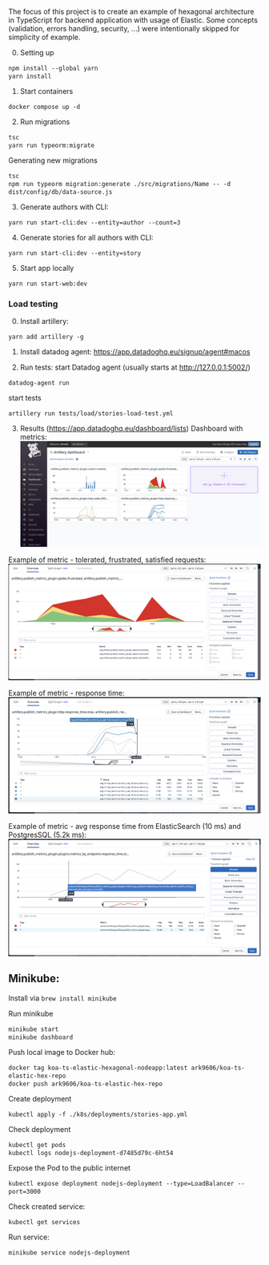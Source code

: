 The focus of this project is to create an example of hexagonal architecture in TypeScript for backend application with usage of Elastic.
Some concepts (validation, errors handling, security, ...) were intentionally skipped for simplicity of example.

0. Setting up
```
npm install --global yarn
yarn install
```
1. Start containers
```
docker compose up -d
```

2. Run migrations
```
tsc
yarn run typeorm:migrate
```

Generating new migrations
```
tsc
npm run typeorm migration:generate ./src/migrations/Name -- -d dist/config/db/data-source.js
```


3. Generate authors with CLI:
```
yarn run start-cli:dev --entity=author --count=3
```
4. Generate stories for all authors with CLI:
```
yarn run start-cli:dev --entity=story
```

5. Start app locally
```
yarn run start-web:dev
```
### Load testing

0. Install artillery:
```
yarn add artillery -g
```

1. Install datadog agent:
https://app.datadoghq.eu/signup/agent#macos

2. Run tests:
start Datadog agent (usually starts at http://127.0.0.1:5002/)
```
datadog-agent run
```
start tests
```
artillery run tests/load/stories-load-test.yml
```
3. Results (https://app.datadoghq.eu/dashboard/lists)
Dashboard with metrics:
![dashboard](./docs/dashboard.png "Dashboard")

Example of metric - tolerated, frustrated, satisfied requests:
![metric1](./docs/metric1.png "Metric1")

Example of metric - response time:
![metric2](./docs/metric2.png "Metric2")

Example of metric - avg response time from ElasticSearch (10 ms) and PostgresSQL (5.2k ms):
![metric2](./docs/metric3.png "Metric3")

## Minikube:
Install via ```brew install minikube```

Run minikube
```
minikube start
minikube dashboard
```
Push local image to Docker hub:
```
docker tag koa-ts-elastic-hexagonal-nodeapp:latest ark9606/koa-ts-elastic-hex-repo
docker push ark9606/koa-ts-elastic-hex-repo
```

Create deployment
```
kubectl apply -f ./k8s/deployments/stories-app.yml
```
Check deployment
```
kubectl get pods
kubectl logs nodejs-deployment-d7485d79c-6ht54
```
Expose the Pod to the public internet 
```
kubectl expose deployment nodejs-deployment --type=LoadBalancer --port=3000
```
Check created service:
```
kubectl get services
```
Run service:
```
minikube service nodejs-deployment
```
